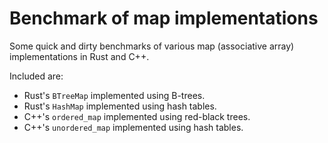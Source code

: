 # Benchmark of map implementations

Some quick and dirty benchmarks of various map (associative array)
implementations in Rust and C++.

Included are:

  - Rust's `BTreeMap` implemented using B-trees.
  - Rust's `HashMap` implemented using hash tables.
  - C++'s `ordered_map` implemented using red-black trees.
  - C++'s `unordered_map` implemented using hash tables.
